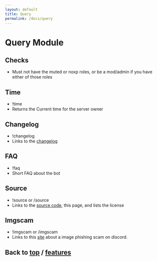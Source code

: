 ```yaml
---
layout: default
title: Query
permalink: /docs/query
---
```


# Query Module

## Checks

 - Must not have the muted or noxp roles, or be a mod/admin if you have either of those roles

## Time

- !time 
- Returns the Current time for the server owner

## Changelog

- !changelog
- Links to the [changelog](../changes)

## FAQ

- !faq
- Short FAQ about the bot

## Source

- !source or /source
- Links to the [source code]({{site.data.links["github"].url}}/charbot), this page, and lists the license

## Imgscam

 - !imgscam or /imgscam
 - Links to this [site](https://blog.hyperphish.com/articles/001-loading/) about a image phishing scam on discord.

## Back to [top](./query) / [features](.)